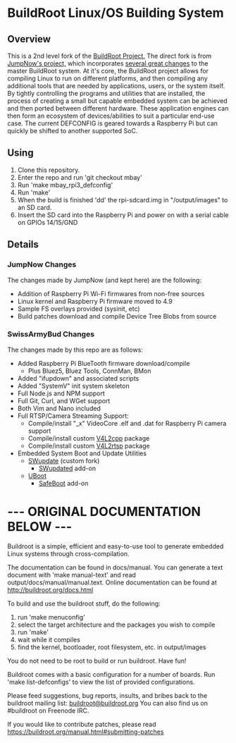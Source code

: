# BuildRoot Linux/OS Building System


## Overview

This is a 2nd level fork of the [BuildRoot Project.](https://buildroot.org/) The direct fork is from [JumpNow's project,](http://www.jumpnowtek.com/) which incorporates [several great changes](http://www.jumpnowtek.com/rpi/Raspberry-Pi-Systems-with-Buildroot.html) to the master BuildRoot system. At it's core, the BuildRoot project allows for compiling Linux to run on different platforms, and then compiling any additional tools that are needed by applications, users, or the system itself. By tightly controlling the programs and utilities that are installed, the process of creating a small but capable embedded system can be achieved and then ported between different hardware. These application engines can then form an ecosystem of devices/abilities to suit a particular end-use case. The current DEFCONFIG is geared towards a Raspberry Pi but can quickly be shifted to another supported SoC.


## Using
  1. Clone this repository.
  2. Enter the repo and run 'git checkout mbay'
  3. Run 'make mbay_rpi3_defconfig'
  4. Run 'make'
  5. When the build is finished 'dd' the rpi-sdcard.img in "/output/images" to an SD card.
  6. Insert the SD card into the Raspberry Pi and power on with a serial cable on GPIOs 14/15/GND

  
## Details

### JumpNow Changes
The changes made by JumpNow (and kept here) are the following:
  - Addition of Raspberry Pi Wi-Fi firmwares from non-free sources
  - Linux kernel and Raspberry Pi firmware moved to 4.9
  - Sample FS overlays provided (sysinit, etc)
  - Build patches download and compile Device Tree Blobs from source

### SwissArmyBud Changes
The changes made by this repo are as follows:
  - Added Raspberry Pi BlueTooth firmware download/compile
    - Plus Bluez5, Bluez Tools, ConnMan, BMon
  - Added "ifupdown" and associated scripts
  - Added "SystemV" init system skeleton
  - Full Node.js and NPM support
  - Full Git, Curl, and WGet support
  - Both Vim and Nano included
  - Full RTSP/Camera Streaming Support:
    - Compile/install "_x" VideoCore .elf and .dat for Raspberry Pi camera support
	- Compile/install custom [V4L2cpp](https://github.com/mpromonet/libv4l2cpp/) package
	- Compile/install custom [V4L2rtsp](https://github.com/mpromonet/v4l2rtspserver) package
  - Embedded System Boot and Update Utilities
    - [SWupdate](https://github.com/SwissArmyBud/swupdate) (custom fork)
	  - [SWupdated](https://github.com/SwissArmyBud/SWupdated) add-on
	- [UBoot](https://github.com/u-boot/u-boot)
	  - [SafeBoot](https://github.com/SwissArmyBud/SafeBoot) add-on


# --- ORIGINAL DOCUMENTATION BELOW ---
Buildroot is a simple, efficient and easy-to-use tool to generate embedded
Linux systems through cross-compilation.

The documentation can be found in docs/manual. You can generate a text
document with 'make manual-text' and read output/docs/manual/manual.text.
Online documentation can be found at http://buildroot.org/docs.html

To build and use the buildroot stuff, do the following:

1) run 'make menuconfig'
2) select the target architecture and the packages you wish to compile
3) run 'make'
4) wait while it compiles
5) find the kernel, bootloader, root filesystem, etc. in output/images

You do not need to be root to build or run buildroot.  Have fun!

Buildroot comes with a basic configuration for a number of boards. Run
'make list-defconfigs' to view the list of provided configurations.

Please feed suggestions, bug reports, insults, and bribes back to the
buildroot mailing list: buildroot@buildroot.org
You can also find us on #buildroot on Freenode IRC.

If you would like to contribute patches, please read
https://buildroot.org/manual.html#submitting-patches
